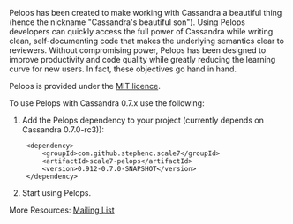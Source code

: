 Pelops has been created to make working with Cassandra a beautiful thing (hence the nickname "Cassandra's beautiful son").
Using Pelops developers can quickly access the full power of Cassandra while writing clean, self-documenting code that
makes the underlying semantics clear to reviewers. Without compromising power, Pelops has been designed to improve
productivity and code quality while greatly reducing the learning curve for new users. In fact, these objectives go
hand in hand.

Pelops is provided under the [MIT licence](http://www.opensource.org/licenses/mit-license.php). 

To use Pelops with Cassandra 0.7.x use the following:

1. Add the Pelops dependency to your project (currently depends on Cassandra 0.7.0-rc3)):

		<dependency>
			<groupId>com.github.stephenc.scale7</groupId>
			<artifactId>scale7-pelops</artifactId>
			<version>0.912-0.7.0-SNAPSHOT</version>
		</dependency>

2. Start using Pelops.


More Resources:
[Mailing List](http://groups.google.com/group/scale7)